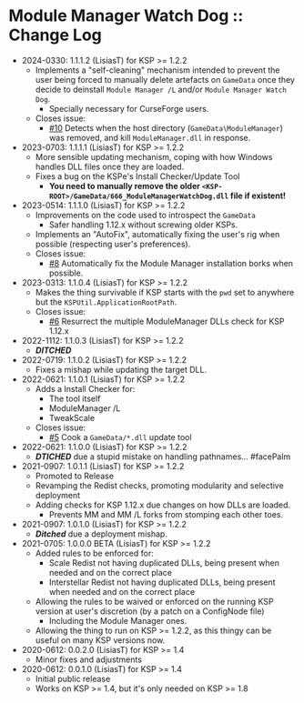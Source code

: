 # Module Manager Watch Dog :: Change Log

* 2024-0330: 1.1.1.2 (LisiasT) for KSP >= 1.2.2
	+ Implements a "self-cleaning" mechanism intended to prevent the user being forced to manually delete artefacts on `GameData` once they decide to deinstall `Module Manager /L` and/or `Module Manager Watch Dog`. 
		- Specially necessary for CurseForge users.
	+ Closes issue:
		- [#10](https://github.com/net-lisias-ksp/ModuleManagerWatchDog/issues/10) Detects when the host directory (`GameData\ModuleManager`) was removed, and kill `ModuleManager.dll` in response.
* 2023-0703: 1.1.1.1 (LisiasT) for KSP >= 1.2.2
	+ More sensible updating mechanism, coping with how Windows handles DLL files once they are loaded.
	+ Fixes a bug on the KSPe's Install Checker/Update Tool
		- **You need to manually remove the older `<KSP-ROOT>/GameData/666_ModuleManagerWatchDog.dll` file if existent!** 
* 2023-0514: 1.1.1.0 (LisiasT) for KSP >= 1.2.2
	+ Improvements on the code used to introspect the `GameData`
		- Safer handling 1.12.x without screwing older KSPs.
	+ Implements an "AutoFix", automatically fixing the user's rig when possible (respecting user's preferences).
	+ Closes issue:
		- [#8](https://github.com/net-lisias-ksp/ModuleManagerWatchDog/issues/8) Automatically fix the Module Manager installation borks when possible.
* 2023-0313: 1.1.0.4 (LisiasT) for KSP >= 1.2.2
	+ Makes the thing survivable if KSP starts with the `pwd` set to anywhere but the `KSPUtil.ApplicationRootPath`.
	+ Closes issue:
		- [#6](https://github.com/net-lisias-ksp/ModuleManagerWatchDog/issues/6) Resurrect the multiple ModuleManager DLLs check for KSP 1.12.x 
* 2022-1112: 1.1.0.3 (LisiasT) for KSP >= 1.2.2
	+ ***DITCHED***
* 2022-0719: 1.1.0.2 (LisiasT) for KSP >= 1.2.2
	+ Fixes a mishap while updating the target DLL.
* 2022-0621: 1.1.0.1 (LisiasT) for KSP >= 1.2.2
	+ Adds a Install Checker for:
		- The tool itself
		- ModuleManager /L
		- TweakScale
	+ Closes issue:
		- [#5](https://github.com/net-lisias-ksp/ModuleManagerWatchDog/issues/5) Cook a `GameData/*.dll` update tool 
* 2022-0621: 1.1.0.0 (LisiasT) for KSP >= 1.2.2
	+ ***DTICHED*** due a stupid mistake on handling pathnames... #facePalm 
* 2021-0907: 1.0.1.1 (LisiasT) for KSP >= 1.2.2
	+ Promoted to Release
	+ Revamping the Redist checks, promoting modularity and selective deployment
	+ Adding checks for KSP 1.12.x due changes on how DLLs are loaded.
		- Prevents MM and MM /L forks from stomping each other toes. 
* 2021-0907: 1.0.1.0 (LisiasT) for KSP >= 1.2.2
	+ ***Ditched*** due a deployment mishap.
* 2021-0705: 1.0.0.0 BETA (LisiasT) for KSP >= 1.2.2
	+ Added rules to be enforced for:
		- Scale Redist not having duplicated DLLs, being present when needed and on the correct place  
		- Interstellar Redist not having duplicated DLLs, being present when needed and on the correct place  
	+ Allowing the rules to be waived or enforced on the running KSP version at user's discretion (by a patch on a ConfigNode file)
		- Including the Module Manager ones. 
	+ Allowing the thing to run on KSP >= 1.2.2, as this thingy can be useful on many KSP versions now.
* 2020-0612: 0.0.2.0 (LisiasT) for KSP >= 1.4
	+ Minor fixes and adjustments
* 2020-0612: 0.0.1.0 (LisiasT) for KSP >= 1.4
	+ Initial public release
	+ Works on KSP >= 1.4, but it's only needed on KSP >= 1.8 

